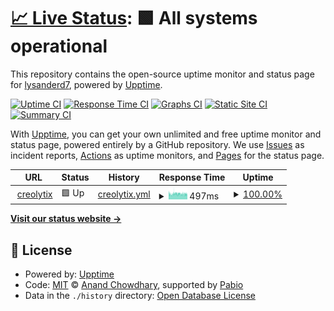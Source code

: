 # [📈 Live Status](https://lysanderd7.github.io/uptime-monitoring): <!--live status--> **🟩 All systems operational**

This repository contains the open-source uptime monitor and status page for [lysanderd7](https://lysanderd7.github.io/uptime-monitoring), powered by [Upptime](https://github.com/upptime/upptime).

[![Uptime CI](https://github.com/lysanderd7/uptime-monitoring/workflows/Uptime%20CI/badge.svg)](https://github.com/lysanderd7/uptime-monitoring/actions?query=workflow%3A%22Uptime+CI%22)
[![Response Time CI](https://github.com/lysanderd7/uptime-monitoring/workflows/Response%20Time%20CI/badge.svg)](https://github.com/lysanderd7/uptime-monitoring/actions?query=workflow%3A%22Response+Time+CI%22)
[![Graphs CI](https://github.com/lysanderd7/uptime-monitoring/workflows/Graphs%20CI/badge.svg)](https://github.com/lysanderd7/uptime-monitoring/actions?query=workflow%3A%22Graphs+CI%22)
[![Static Site CI](https://github.com/lysanderd7/uptime-monitoring/workflows/Static%20Site%20CI/badge.svg)](https://github.com/lysanderd7/uptime-monitoring/actions?query=workflow%3A%22Static+Site+CI%22)
[![Summary CI](https://github.com/lysanderd7/uptime-monitoring/workflows/Summary%20CI/badge.svg)](https://github.com/lysanderd7/uptime-monitoring/actions?query=workflow%3A%22Summary+CI%22)

With [Upptime](https://upptime.js.org), you can get your own unlimited and free uptime monitor and status page, powered entirely by a GitHub repository. We use [Issues](https://github.com/lysanderd7/uptime-monitoring/issues) as incident reports, [Actions](https://github.com/lysanderd7/uptime-monitoring/actions) as uptime monitors, and [Pages](https://lysanderd7.github.io/uptime-monitoring) for the status page.

<!--start: status pages-->
<!-- This summary is generated by Upptime (https://github.com/upptime/upptime) -->
<!-- Do not edit this manually, your changes will be overwritten -->
<!-- prettier-ignore -->
| URL | Status | History | Response Time | Uptime |
| --- | ------ | ------- | ------------- | ------ |
| <img alt="" src="https://icons.duckduckgo.com/ip3/app.creolytix.io.ico" height="13"> [creolytix](https://app.creolytix.io/login?go=/) | 🟩 Up | [creolytix.yml](https://github.com/lysanderd7/uptime-monitoring/commits/HEAD/history/creolytix.yml) | <details><summary><img alt="Response time graph" src="./graphs/creolytix/response-time-week.png" height="20"> 497ms</summary><br><a href="https://lysanderd7.github.io/uptime-monitoring/history/creolytix"><img alt="Response time 516" src="https://img.shields.io/endpoint?url=https%3A%2F%2Fraw.githubusercontent.com%2Flysanderd7%2Fuptime-monitoring%2FHEAD%2Fapi%2Fcreolytix%2Fresponse-time.json"></a><br><a href="https://lysanderd7.github.io/uptime-monitoring/history/creolytix"><img alt="24-hour response time 473" src="https://img.shields.io/endpoint?url=https%3A%2F%2Fraw.githubusercontent.com%2Flysanderd7%2Fuptime-monitoring%2FHEAD%2Fapi%2Fcreolytix%2Fresponse-time-day.json"></a><br><a href="https://lysanderd7.github.io/uptime-monitoring/history/creolytix"><img alt="7-day response time 497" src="https://img.shields.io/endpoint?url=https%3A%2F%2Fraw.githubusercontent.com%2Flysanderd7%2Fuptime-monitoring%2FHEAD%2Fapi%2Fcreolytix%2Fresponse-time-week.json"></a><br><a href="https://lysanderd7.github.io/uptime-monitoring/history/creolytix"><img alt="30-day response time 510" src="https://img.shields.io/endpoint?url=https%3A%2F%2Fraw.githubusercontent.com%2Flysanderd7%2Fuptime-monitoring%2FHEAD%2Fapi%2Fcreolytix%2Fresponse-time-month.json"></a><br><a href="https://lysanderd7.github.io/uptime-monitoring/history/creolytix"><img alt="1-year response time 516" src="https://img.shields.io/endpoint?url=https%3A%2F%2Fraw.githubusercontent.com%2Flysanderd7%2Fuptime-monitoring%2FHEAD%2Fapi%2Fcreolytix%2Fresponse-time-year.json"></a></details> | <details><summary><a href="https://lysanderd7.github.io/uptime-monitoring/history/creolytix">100.00%</a></summary><a href="https://lysanderd7.github.io/uptime-monitoring/history/creolytix"><img alt="All-time uptime 99.96%" src="https://img.shields.io/endpoint?url=https%3A%2F%2Fraw.githubusercontent.com%2Flysanderd7%2Fuptime-monitoring%2FHEAD%2Fapi%2Fcreolytix%2Fuptime.json"></a><br><a href="https://lysanderd7.github.io/uptime-monitoring/history/creolytix"><img alt="24-hour uptime 100.00%" src="https://img.shields.io/endpoint?url=https%3A%2F%2Fraw.githubusercontent.com%2Flysanderd7%2Fuptime-monitoring%2FHEAD%2Fapi%2Fcreolytix%2Fuptime-day.json"></a><br><a href="https://lysanderd7.github.io/uptime-monitoring/history/creolytix"><img alt="7-day uptime 100.00%" src="https://img.shields.io/endpoint?url=https%3A%2F%2Fraw.githubusercontent.com%2Flysanderd7%2Fuptime-monitoring%2FHEAD%2Fapi%2Fcreolytix%2Fuptime-week.json"></a><br><a href="https://lysanderd7.github.io/uptime-monitoring/history/creolytix"><img alt="30-day uptime 100.00%" src="https://img.shields.io/endpoint?url=https%3A%2F%2Fraw.githubusercontent.com%2Flysanderd7%2Fuptime-monitoring%2FHEAD%2Fapi%2Fcreolytix%2Fuptime-month.json"></a><br><a href="https://lysanderd7.github.io/uptime-monitoring/history/creolytix"><img alt="1-year uptime 99.96%" src="https://img.shields.io/endpoint?url=https%3A%2F%2Fraw.githubusercontent.com%2Flysanderd7%2Fuptime-monitoring%2FHEAD%2Fapi%2Fcreolytix%2Fuptime-year.json"></a></details>

<!--end: status pages-->

[**Visit our status website →**](https://lysanderd7.github.io/uptime-monitoring)

## 📄 License

- Powered by: [Upptime](https://github.com/upptime/upptime)
- Code: [MIT](./LICENSE) © [Anand Chowdhary](https://anandchowdhary.com), supported by [Pabio](https://pabio.com)
- Data in the `./history` directory: [Open Database License](https://opendatacommons.org/licenses/odbl/1-0/)
